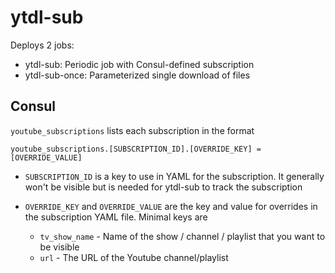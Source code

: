 # ytdl-sub

Deploys 2 jobs:

* ytdl-sub: Periodic job with Consul-defined subscription
* ytdl-sub-once: Parameterized single download of files

## Consul

`youtube_subscriptions` lists each subscription in the format

`youtube_subscriptions.[SUBSCRIPTION_ID].[OVERRIDE_KEY] = [OVERRIDE_VALUE]`

* `SUBSCRIPTION_ID` is a key to use in YAML for the subscription. It generally won't be visible but is needed for ytdl-sub to track the subscription

* `OVERRIDE_KEY` and `OVERRIDE_VALUE` are the key and value for overrides in the subscription YAML file. Minimal keys are

    * `tv_show_name` - Name of the show / channel / playlist that you want to be visible
    * `url` - The URL of the Youtube channel/playlist


